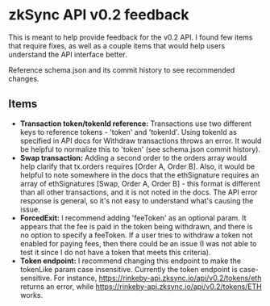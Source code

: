 # zkSync API v0.2 feedback

This is meant to help provide feedback for the v0.2 API. I found few items that require fixes, as well as a couple items that would help users understand the API interface better. 

Reference schema.json and its commit history to see recommended changes. 

## Items
- **Transaction token/tokenId reference:** Transactions use two different keys to reference tokens - 'token' and 'tokenId'. Using tokenId as specified in API docs for Withdraw transactions throws an error. It would be helpful to normalize this to 'token' (see schema.json commit history).
- **Swap transaction:** Adding a second order to the orders array would help clarify that tx.orders requires \[Order A, Order B\]. Also, it would be helpful to note somewhere in the docs that the ethSignature requires an array of ethSignatures \[Swap, Order A, Order B\] - this format is different than all other transactions, and it is not noted in the docs. The API error response is general, so it's not easy to understand what's causing the issue.
- **ForcedExit:** I recommend adding 'feeToken' as an optional param. It appears that the fee is paid in the token being withdrawn, and there is no option to specify a feeToken. If a user tries to withdraw a token not enabled for paying fees, then there could be an issue (I was not able to test it since I do not have a token that meets this criteria). 
- **Token endpoint:** I recommend changing this endpoint to make the tokenLike param case insensitive. Currently the token endpoint is case-sensitive. For instance, https://rinkeby-api.zksync.io/api/v0.2/tokens/eth returns an error, while https://rinkeby-api.zksync.io/api/v0.2/tokens/ETH works.  

